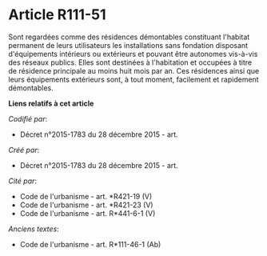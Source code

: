 # Article R111-51

Sont regardées comme des résidences démontables constituant l'habitat permanent de leurs utilisateurs les installations sans
fondation disposant d'équipements intérieurs ou extérieurs et pouvant être autonomes vis-à-vis des réseaux publics. Elles
sont destinées à l'habitation et occupées à titre de résidence principale au moins huit mois par an. Ces résidences ainsi que
leurs équipements extérieurs sont, à tout moment, facilement et rapidement démontables.

**Liens relatifs à cet article**

_Codifié par_:

  - Décret n°2015-1783 du 28 décembre 2015 - art.

_Créé par_:

  - Décret n°2015-1783 du 28 décembre 2015 - art.

_Cité par_:

  - Code de l'urbanisme - art. *R421-19 (V)
  - Code de l'urbanisme - art. *R421-23 (V)
  - Code de l'urbanisme - art. R*441-6-1 (V)

_Anciens textes_:

  - Code de l'urbanisme - art. R*111-46-1 (Ab)
